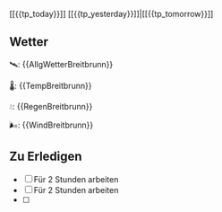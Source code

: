  [[{{tp_today}}]]
[[{{tp_yesterday}}]]|[[{{tp_tomorrow}}]]

## Wetter

🛰: {{AllgWetterBreitbrunn}}

🌡: {{TempBreitbrunn}}

💧: {{RegenBreitbrunn}}

🌬: {{WindBreitbrunn}}

## Zu Erledigen

- [ ] Für 2 Stunden arbeiten
- [ ] Für 2 Stunden arbeiten
- [ ] 